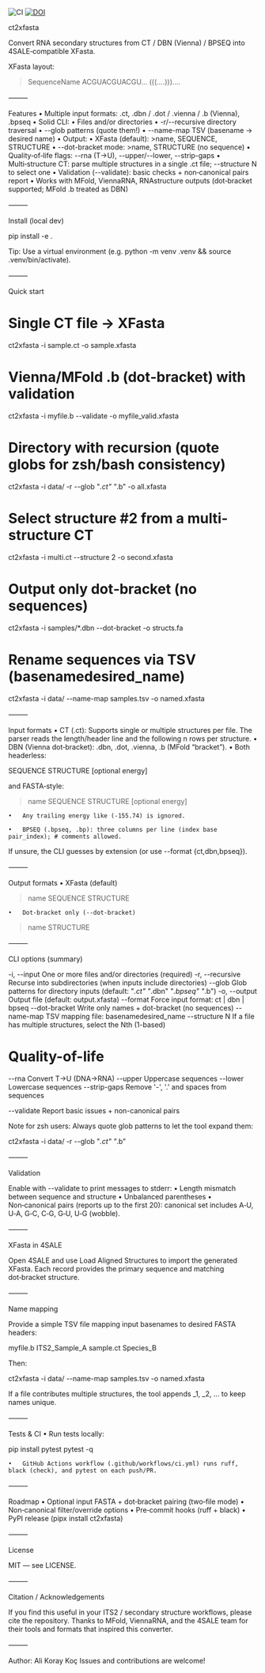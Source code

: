 ![CI](https://github.com/alikoraykoc/ct2xfasta/actions/workflows/ci.yml/badge.svg)
[![DOI](https://zenodo.org/badge/DOI/10.5281/zenodo.16653019.svg)](https://doi.org/10.5281/zenodo.16653019)


ct2xfasta

Convert RNA secondary structures from CT / DBN (Vienna) / BPSEQ into 4SALE‑compatible XFasta.

XFasta layout:

>SequenceName
ACGUACGUACGU...
(((....)))....

<!-- Optional CI badge: replace USER/REPO -->



⸻

Features
	•	Multiple input formats: .ct, .dbn / .dot / .vienna / .b (Vienna), .bpseq
	•	Solid CLI:
	•	Files and/or directories
	•	-r/--recursive directory traversal
	•	--glob patterns (quote them!)
	•	--name-map TSV (basename → desired name)
	•	Output:
	•	XFasta (default): >name, SEQUENCE, STRUCTURE
	•	--dot-bracket mode: >name, STRUCTURE (no sequence)
	•	Quality‑of‑life flags: --rna (T→U), --upper/--lower, --strip-gaps
	•	Multi‑structure CT: parse multiple structures in a single .ct file; --structure N to select one
	•	Validation (--validate): basic checks + non‑canonical pairs report
	•	Works with MFold, ViennaRNA, RNAstructure outputs (dot‑bracket supported; MFold .b treated as DBN)

⸻

Install (local dev)

pip install -e .

Tip: Use a virtual environment (e.g. python -m venv .venv && source .venv/bin/activate).

⸻

Quick start

# Single CT file → XFasta
ct2xfasta -i sample.ct -o sample.xfasta

# Vienna/MFold .b (dot‑bracket) with validation
ct2xfasta -i myfile.b --validate -o myfile_valid.xfasta

# Directory with recursion (quote globs for zsh/bash consistency)
ct2xfasta -i data/ -r --glob "*.ct" "*.b" -o all.xfasta

# Select structure #2 from a multi-structure CT
ct2xfasta -i multi.ct --structure 2 -o second.xfasta

# Output only dot‑bracket (no sequences)
ct2xfasta -i samples/*.dbn --dot-bracket -o structs.fa

# Rename sequences via TSV (basename<TAB>desired_name)
ct2xfasta -i data/ --name-map samples.tsv -o named.xfasta


⸻

Input formats
	•	CT (.ct): Supports single or multiple structures per file.
The parser reads the length/header line and the following n rows per structure.
	•	DBN (Vienna dot‑bracket): .dbn, .dot, .vienna, .b (MFold “bracket”).
	•	Both headerless:

SEQUENCE
STRUCTURE [optional energy]

and FASTA‑style:

>name
SEQUENCE
STRUCTURE [optional energy]


	•	Any trailing energy like (-155.74) is ignored.

	•	BPSEQ (.bpseq, .bp): three columns per line (index base pair_index); # comments allowed.

If unsure, the CLI guesses by extension (or use --format {ct,dbn,bpseq}).

⸻

Output formats
	•	XFasta (default)

>name
SEQUENCE
STRUCTURE


	•	Dot‑bracket only (--dot-bracket)

>name
STRUCTURE



⸻

CLI options (summary)

-i, --input         One or more files and/or directories (required)
-r, --recursive     Recurse into subdirectories (when inputs include directories)
--glob              Glob patterns for directory inputs (default: "*.ct" "*.dbn" "*.bpseq" "*.b")
-o, --output        Output file (default: output.xfasta)
--format            Force input format: ct | dbn | bpseq
--dot-bracket       Write only names + dot-bracket (no sequences)
--name-map          TSV mapping file: basename<TAB>desired_name
--structure N       If a file has multiple structures, select the Nth (1-based)

# Quality-of-life
--rna               Convert T->U (DNA→RNA)
--upper             Uppercase sequences
--lower             Lowercase sequences
--strip-gaps        Remove '-', '.' and spaces from sequences

--validate          Report basic issues + non-canonical pairs

Note for zsh users: Always quote glob patterns to let the tool expand them:

ct2xfasta -i data/ -r --glob "*.ct" "*.b"


⸻

Validation

Enable with --validate to print messages to stderr:
	•	Length mismatch between sequence and structure
	•	Unbalanced parentheses
	•	Non‑canonical pairs (reports up to the first 20):
canonical set includes A‑U, U‑A, G‑C, C‑G, G‑U, U‑G (wobble).

⸻

XFasta in 4SALE

Open 4SALE and use Load Aligned Structures to import the generated XFasta.
Each record provides the primary sequence and matching dot‑bracket structure.

⸻

Name mapping

Provide a simple TSV file mapping input basenames to desired FASTA headers:

myfile.b	ITS2_Sample_A
sample.ct	Species_B

Then:

ct2xfasta -i data/ --name-map samples.tsv -o named.xfasta

If a file contributes multiple structures, the tool appends _1, _2, … to keep names unique.

⸻

Tests & CI
	•	Run tests locally:

pip install pytest
pytest -q


	•	GitHub Actions workflow (.github/workflows/ci.yml) runs ruff, black (check), and pytest on each push/PR.

⸻

Roadmap
	•	Optional input FASTA + dot‑bracket pairing (two‑file mode)
	•	Non‑canonical filter/override options
	•	Pre‑commit hooks (ruff + black)
	•	PyPI release (pipx install ct2xfasta)

⸻

License

MIT — see LICENSE.

⸻

Citation / Acknowledgements

If you find this useful in your ITS2 / secondary structure workflows, please cite the repository.
Thanks to MFold, ViennaRNA, and the 4SALE team for their tools and formats that inspired this converter.

⸻

Author: Ali Koray Koç
Issues and contributions are welcome!